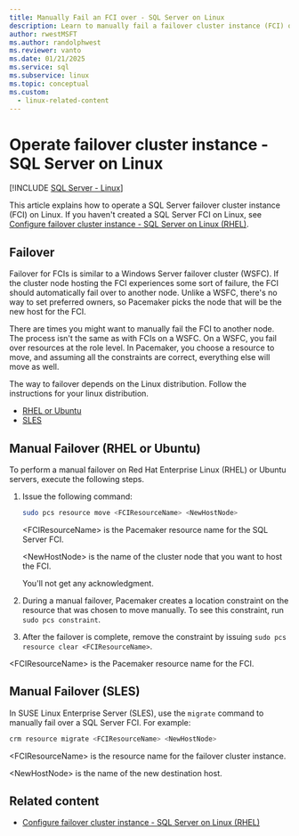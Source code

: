 ```yaml
---
title: Manually Fail an FCI over - SQL Server on Linux
description: Learn to manually fail a failover cluster instance (FCI) on SQL Server on Linux, specifically Red Hat Linux Enterprise, Ubuntu, and SUSE Linux Enterprise Server.
author: rwestMSFT
ms.author: randolphwest
ms.reviewer: vanto
ms.date: 01/21/2025
ms.service: sql
ms.subservice: linux
ms.topic: conceptual
ms.custom:
  - linux-related-content
---
```

# Operate failover cluster instance - SQL Server on Linux

[!INCLUDE [SQL Server - Linux](../includes/applies-to-version/sql-linux.md)]

This article explains how to operate a SQL Server failover cluster instance (FCI) on Linux. If you haven't created a SQL Server FCI on Linux, see [Configure failover cluster instance - SQL Server on Linux (RHEL)](sql-server-linux-shared-disk-cluster-configure.md).

## Failover

Failover for FCIs is similar to a Windows Server failover cluster (WSFC). If the cluster node hosting the FCI experiences some sort of failure, the FCI should automatically fail over to another node. Unlike a WSFC, there's no way to set preferred owners, so Pacemaker picks the node that will be the new host for the FCI.

There are times you might want to manually fail the FCI to another node. The process isn't the same as with FCIs on a WSFC. On a WSFC, you fail over resources at the role level. In Pacemaker, you choose a resource to move, and assuming all the constraints are correct, everything else will move as well.

The way to failover depends on the Linux distribution. Follow the instructions for your linux distribution.

- [RHEL or Ubuntu](#manual-failover-rhel-or-ubuntu)
- [SLES](#manual-failover-sles)

## Manual Failover (RHEL or Ubuntu)

To perform a manual failover on Red Hat Enterprise Linux (RHEL) or Ubuntu servers, execute the following steps.

1. Issue the following command:

   ```bash
   sudo pcs resource move <FCIResourceName> <NewHostNode>
   ```

   \<FCIResourceName> is the Pacemaker resource name for the SQL Server FCI.

   \<NewHostNode> is the name of the cluster node that you want to host the FCI.

   You'll not get any acknowledgment.

1. During a manual failover, Pacemaker creates a location constraint on the resource that was chosen to move manually. To see this constraint, run `sudo pcs constraint`.

1. After the failover is complete, remove the constraint by issuing `sudo pcs resource clear <FCIResourceName>`.

\<FCIResourceName> is the Pacemaker resource name for the FCI.

## Manual Failover (SLES)

In SUSE Linux Enterprise Server (SLES), use the `migrate` command to manually fail over a SQL Server FCI. For example:

```bash
crm resource migrate <FCIResourceName> <NewHostNode>
```

\<FCIResourceName> is the resource name for the failover cluster instance.

\<NewHostNode> is the name of the new destination host.

## Related content

- [Configure failover cluster instance - SQL Server on Linux (RHEL)](sql-server-linux-shared-disk-cluster-configure.md)
